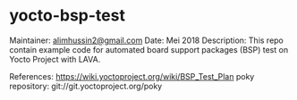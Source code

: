 # yocto-bsp-test
Maintainer: alimhussin2@gmail.com
Date: Mei 2018
Description: This repo contain example code for automated board support packages (BSP) test on Yocto Project with LAVA.

References: https://wiki.yoctoproject.org/wiki/BSP_Test_Plan
poky repository: git://git.yoctoproject.org/poky
